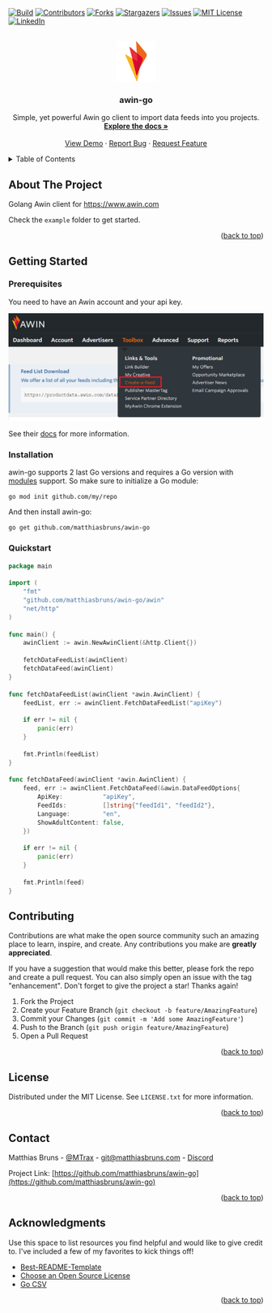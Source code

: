 <div id="top"></div>
<!--
*** README template provided by https://github.com/othneildrew/Best-README-Template
-->



<!-- PROJECT SHIELDS -->
<!--
*** I'm using markdown "reference style" links for readability.
*** Reference links are enclosed in brackets [ ] instead of parentheses ( ).
*** See the bottom of this document for the declaration of the reference variables
*** for contributors-url, forks-url, etc. This is an optional, concise syntax you may use.
*** https://www.markdownguide.org/basic-syntax/#reference-style-links
-->
[![Build][build-shield]][build-url]
[![Contributors][contributors-shield]][contributors-url]
[![Forks][forks-shield]][forks-url]
[![Stargazers][stars-shield]][stars-url]
[![Issues][issues-shield]][issues-url]
[![MIT License][license-shield]][license-url]
[![LinkedIn][linkedin-shield]][linkedin-url]



<!-- PROJECT LOGO -->
<br />
<div align="center">
  <a href="https://github.com/othneildrew/Best-README-Template">
    <img src="docs/images/awin_256x256.png" alt="Logo" width="80" height="80">
  </a>

<h3 align="center">awin-go</h3>

  <p align="center">
    Simple, yet powerful Awin go client to import data feeds into you projects.
    <br />
    <a href="https://pkg.go.dev/github.com/matthiasbruns/awin-go"><strong>Explore the docs »</strong></a>
    <br />
    <br />
    <a href="https://pkg.go.dev/github.com/matthiasbruns/awin-go">View Demo</a>
    ·
    <a href="https://github.com/matthiasbruns/awin-go/issues">Report Bug</a>
    ·
    <a href="https://github.com/matthiasbruns/awin-go/issues">Request Feature</a>
  </p>
</div>



<!-- TABLE OF CONTENTS -->
<details>
  <summary>Table of Contents</summary>
  <ol>
    <li>
      <a href="#getting-started">Getting Started</a>
      <ul>
        <li><a href="#prerequisites">Prerequisites</a></li>
        <li><a href="#installation">Installation</a></li>
      </ul>
    </li>
    <li><a href="#contributing">Contributing</a></li>
    <li><a href="#license">License</a></li>
    <li><a href="#contact">Contact</a></li>
    <li><a href="#acknowledgments">Acknowledgments</a></li>
  </ol>
</details>



<!-- ABOUT THE PROJECT -->
## About The Project

Golang Awin client for https://www.awin.com

Check the `example` folder to get started.

<p align="right">(<a href="#top">back to top</a>)</p>



<!-- GETTING STARTED -->
## Getting Started

### Prerequisites

You need to have an Awin account and your api key.

[![Awin Create A Feed][awin-create-feed-screenshot]](https://ui.awin.com)

See their [docs](https://wiki.awin.com/index.php/Product_Feed_List_Download) for more information.


### Installation

awin-go supports 2 last Go versions and requires a Go version with
[modules](https://github.com/golang/go/wiki/Modules) support. So make sure to initialize a Go
module:

```shell
go mod init github.com/my/repo
```

And then install awin-go:

```shell
go get github.com/matthiasbruns/awin-go
```

### Quickstart

```go
package main

import (
	"fmt"
	"github.com/matthiasbruns/awin-go/awin"
	"net/http"
)

func main() {
	awinClient := awin.NewAwinClient(&http.Client{})

	fetchDataFeedList(awinClient)
	fetchDataFeed(awinClient)
}

func fetchDataFeedList(awinClient *awin.AwinClient) {
	feedList, err := awinClient.FetchDataFeedList("apiKey")

	if err != nil {
		panic(err)
	}

	fmt.Println(feedList)
}

func fetchDataFeed(awinClient *awin.AwinClient) {
	feed, err := awinClient.FetchDataFeed(&awin.DataFeedOptions{
		ApiKey:           "apiKey",
		FeedIds:          []string{"feedId1", "feedId2"},
		Language:         "en",
		ShowAdultContent: false,
	})

	if err != nil {
		panic(err)
	}

	fmt.Println(feed)
}

```

<!-- CONTRIBUTING -->
## Contributing

Contributions are what make the open source community such an amazing place to learn, inspire, and create. Any contributions you make are **greatly appreciated**.

If you have a suggestion that would make this better, please fork the repo and create a pull request. You can also simply open an issue with the tag "enhancement".
Don't forget to give the project a star! Thanks again!

1. Fork the Project
2. Create your Feature Branch (`git checkout -b feature/AmazingFeature`)
3. Commit your Changes (`git commit -m 'Add some AmazingFeature'`)
4. Push to the Branch (`git push origin feature/AmazingFeature`)
5. Open a Pull Request

<p align="right">(<a href="#top">back to top</a>)</p>



<!-- LICENSE -->
## License

Distributed under the MIT License. See `LICENSE.txt` for more information.

<p align="right">(<a href="#top">back to top</a>)</p>



<!-- CONTACT -->
## Contact

Matthias Bruns - [@MTrax](https://twitter.com/MTrax) - git@matthiasbruns.com - [Discord](https://discord.gg/cYAYAvx6Yj)

Project Link: [https://github.com/matthiasbruns/awin-go](https://github.com/matthiasbruns/awin-go)

<p align="right">(<a href="#top">back to top</a>)</p>



<!-- ACKNOWLEDGMENTS -->
## Acknowledgments

Use this space to list resources you find helpful and would like to give credit to. I've included a few of my favorites to kick things off!

* [Best-README-Template](https://github.com/othneildrew/Best-README-Template)
* [Choose an Open Source License](https://choosealicense.com)
* [Go CSV](https://github.com/gocarina/gocsv)

<p align="right">(<a href="#top">back to top</a>)</p>



<!-- MARKDOWN LINKS & IMAGES -->
<!-- https://www.markdownguide.org/basic-syntax/#reference-style-links -->
[build-shield]: https://img.shields.io/github/actions/workflow/status/matthiasbruns/awin-go/go.yml/main&style=for-the-badge
[build-url]: https://github.com/matthiasbruns/awin-go/actions/workflows/go.yml
[contributors-shield]: https://img.shields.io/github/contributors/matthiasbruns/awin-go.svg?style=for-the-badge
[contributors-url]: https://github.com/matthiasbruns/awin-go/graphs/contributors
[forks-shield]: https://img.shields.io/github/forks/matthiasbruns/awin-go.svg?style=for-the-badge
[forks-url]: https://github.com/matthiasbruns/awin-go/network/members
[stars-shield]: https://img.shields.io/github/stars/matthiasbruns/awin-go.svg?style=for-the-badge
[stars-url]: https://github.com/matthiasbruns/awin-go/stargazers
[issues-shield]: https://img.shields.io/github/issues/matthiasbruns/awin-go.svg?style=for-the-badge
[issues-url]: https://github.com/matthiasbruns/awin-go/issues
[license-shield]: https://img.shields.io/github/license/matthiasbruns/awin-go.svg?style=for-the-badge
[license-url]: https://github.com/matthiasbruns/awin-go/blob/main/LICENSE.txt
[linkedin-shield]: https://img.shields.io/badge/-LinkedIn-black.svg?style=for-the-badge&logo=linkedin&colorB=555
[linkedin-url]: https://linkedin.com/in/matthiasbruns
[awin-create-feed-screenshot]: docs/images/awin_create_feed.png